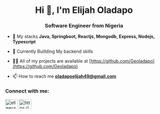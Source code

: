 <h1 align="center">Hi 👋, I'm Elijah Oladapo</h1>
<h3 align="center">Software Engineer from Nigeria</h3>

- 🌱 My stacks **Java, Springboot, Reactjs, Mongodb, Express, Nodejs, Typescript**

- 👯 Currently Buillding My backend skills 

- 👨‍💻 All of my projects are available at [https://github.com/Geoladapo](https://github.com/Geoladapo)

- 📫 How to reach me **oladapoelijah49@gmail.com**

<h3 align="left">Connect with me:</h3>
<p align="left">
<a href="https://twitter.com/elleeyahhu" target="blank"><img align="center" src="https://raw.githubusercontent.com/rahuldkjain/github-profile-readme-generator/master/src/images/icons/Social/twitter.svg" alt="elleeyahhu" height="30" width="40" /></a>
<a href="https://linkedin.com/in/https://www.linkedin.com/in/oladapo-elijah-geo/" target="blank"><img align="center" src="https://raw.githubusercontent.com/rahuldkjain/github-profile-readme-generator/master/src/images/icons/Social/linked-in-alt.svg" alt="https://www.linkedin.com/in/oladapo-elijah-geo/" height="30" width="40" /></a>
</p>





